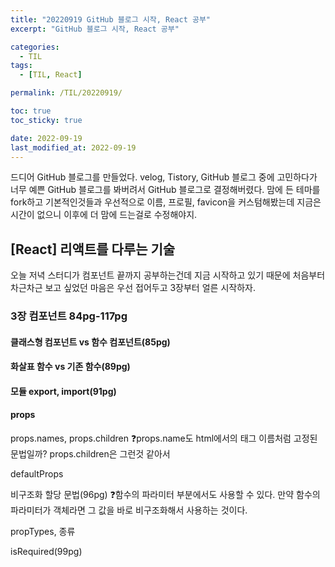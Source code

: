 ```yaml
---
title: "20220919 GitHub 블로그 시작, React 공부"
excerpt: "GitHub 블로그 시작, React 공부"

categories:
  - TIL
tags:
  - [TIL, React]

permalink: /TIL/20220919/

toc: true
toc_sticky: true

date: 2022-09-19
last_modified_at: 2022-09-19
---
```


드디어 GitHub 블로그를 만들었다. 
velog, Tistory, GitHub 블로그 중에 고민하다가 너무 예쁜 GitHub 블로그를 봐버려서 GitHub 블로그로 결정해버렸다. 
맘에 든 테마를 fork하고 기본적인것들과 우선적으로 이름, 프로필, favicon을 커스텀해봤는데 지금은 시간이 없으니 이후에 더 맘에 드는걸로 수정해야지.

## [React] 리액트를 다루는 기술

오늘 저녁 스터디가 컴포넌트 끝까지 공부하는건데 지금 시작하고 있기 때문에 처음부터 차근차근 보고 싶었던 마음은 우선 접어두고 3장부터 얼른 시작하자.

### 3장 컴포넌트 84pg-117pg

#### 클래스형 컴포넌트 vs 함수 컴포넌트(85pg)


#### 화살표 함수 vs 기존 함수(89pg)


#### 모듈 export, import(91pg)


#### props
props.names, props.children
❓props.name도 html에서의 태그 이름처럼 고정된 문법일까? props.children은 그런것 같아서

defaultProps

비구조화 할당 문법(96pg)
❓함수의 파라미터 부분에서도 사용할 수 있다. 만약 함수의 파라미터가 객체라면 그 값을 바로 비구조화해서 사용하는 것이다.

propTypes, 종류

isRequired(99pg)

